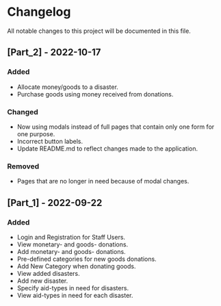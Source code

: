 # Changelog
All notable changes to this project will be documented in this file.

## [Part_2] - 2022-10-17
### Added
- Allocate money/goods to a disaster.
- Purchase goods using money received from donations.

### Changed
- Now using modals instead of full pages that contain only one form for one purpose.
- Incorrect button labels.
- Update README.md to reflect changes made to the application.

### Removed
- Pages that are no longer in need because of modal changes.

## [Part_1] - 2022-09-22
### Added
- Login and Registration for Staff Users.
- View monetary- and goods- donations.
- Add monetary- and goods- donations.
- Pre-defined categories for new goods donations.
- Add New Category when donating goods.
- View added disasters.
- Add new disaster.
- Specify aid-types in need for disasters.
- View aid-types in need for each disaster.